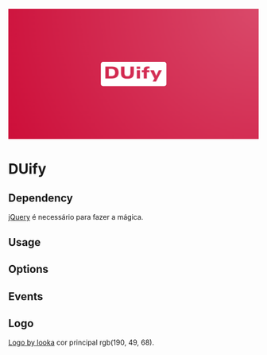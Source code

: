 ![DUify](src/images/logo.png)

DUify
=====

## Dependency

[jQuery](https://github.com/jquery/jquery) é necessário para fazer a mágica.

## Usage

## Options

## Events

## Logo

[Logo by looka](https://looka.com/s/123838512) cor principal rgb(190, 49, 68).
